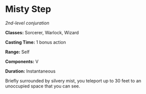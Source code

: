 # Misty Step

*2nd-level conjuration*

**Classes:** Sorcerer, Warlock, Wizard

**Casting Time:** 1 bonus action

**Range:** Self

**Components:** V

**Duration:** Instantaneous

Briefly surrounded by silvery mist, you teleport up to 30 feet to an unoccupied space that you can see.
